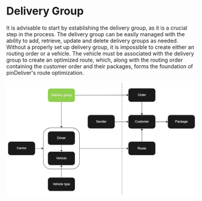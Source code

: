 # Delivery Group

It is advisable to start by establishing the delivery group, as it is a crucial step in the process. The delivery group can be easily managed with the ability to add, retrieve, update and delete delivery groups as needed. Without a properly set up delivery group, it is impossible to create either an routing order or a vehicle. The vehicle must be associated with the delivery group to create an optimized route, which, along with the routing order containing the customer order and their packages, forms the foundation of pinDeliver's route optimization.

![Delivery group](images/flowchart_delivery_group.jpg)
